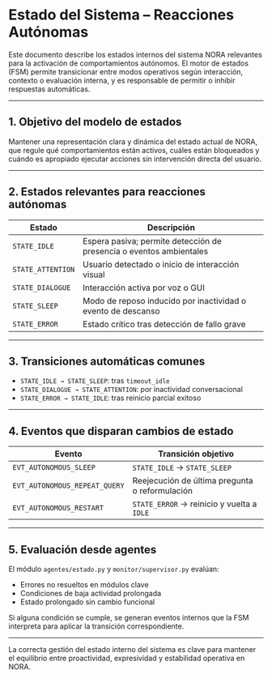 # Estado del Sistema – Reacciones Autónomas

Este documento describe los estados internos del sistema NORA relevantes para la activación de comportamientos autónomos. El motor de estados (FSM) permite transicionar entre modos operativos según interacción, contexto o evaluación interna, y es responsable de permitir o inhibir respuestas automáticas.

---

## 1. Objetivo del modelo de estados

Mantener una representación clara y dinámica del estado actual de NORA, que regule qué comportamientos están activos, cuáles están bloqueados y cuándo es apropiado ejecutar acciones sin intervención directa del usuario.

---

## 2. Estados relevantes para reacciones autónomas

| Estado            | Descripción                                                         |
| ----------------- | ------------------------------------------------------------------- |
| `STATE_IDLE`      | Espera pasiva; permite detección de presencia o eventos ambientales |
| `STATE_ATTENTION` | Usuario detectado o inicio de interacción visual                    |
| `STATE_DIALOGUE`  | Interacción activa por voz o GUI                                    |
| `STATE_SLEEP`     | Modo de reposo inducido por inactividad o evento de descanso        |
| `STATE_ERROR`     | Estado crítico tras detección de fallo grave                        |

---

## 3. Transiciones automáticas comunes

* `STATE_IDLE → STATE_SLEEP`: tras `timeout_idle`
* `STATE_DIALOGUE → STATE_ATTENTION`: por inactividad conversacional
* `STATE_ERROR → STATE_IDLE`: tras reinicio parcial exitoso

---

## 4. Eventos que disparan cambios de estado

| Evento                        | Transición objetivo                            |
| ----------------------------- | ---------------------------------------------- |
| `EVT_AUTONOMOUS_SLEEP`        | `STATE_IDLE` → `STATE_SLEEP`                   |
| `EVT_AUTONOMOUS_REPEAT_QUERY` | Reejecución de última pregunta o reformulación |
| `EVT_AUTONOMOUS_RESTART`      | `STATE_ERROR` → reinicio y vuelta a `IDLE`     |

---

## 5. Evaluación desde agentes

El módulo `agentes/estado.py` y `monitor/supervisor.py` evalúan:

* Errores no resueltos en módulos clave
* Condiciones de baja actividad prolongada
* Estado prolongado sin cambio funcional

Si alguna condición se cumple, se generan eventos internos que la FSM interpreta para aplicar la transición correspondiente.

---

La correcta gestión del estado interno del sistema es clave para mantener el equilibrio entre proactividad, expresividad y estabilidad operativa en NORA.
